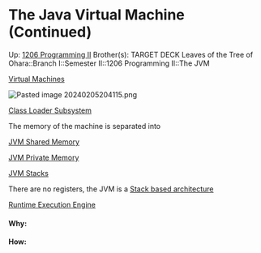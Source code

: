 # The Java Virtual Machine (Continued)

Up: [1206 Programming II](1206_programming_ii)
Brother(s):
TARGET DECK
Leaves of the Tree of Ohara::Branch I::Semester II::1206 Programming II::The JVM

[Virtual Machines](virtual_machines)

![Pasted image 20240205204115.png](pasted_image_20240205204115.png)

[Class Loader Subsystem](class_loader_subsystem)

The memory of the machine is separated into

[JVM Shared Memory](jvm_shared_memory)

[JVM Private Memory](jvm_private_memory)

[JVM Stacks](jvm_stacks)

There are no registers, the JVM is a [Stack based architecture](stack_based_architecture)

[Runtime Execution Engine](runtime_execution_engine)



























#### Why:
#### How:









